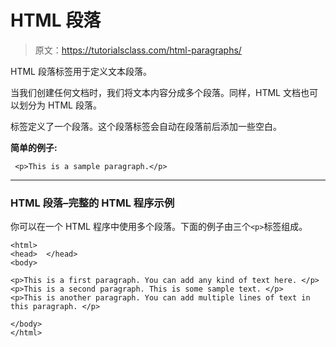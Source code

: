 # HTML 段落

> 原文：<https://tutorialsclass.com/html-paragraphs/>

HTML 段落标签用于定义文本段落。

当我们创建任何文档时，我们将文本内容分成多个段落。同样，HTML 文档也可以划分为 HTML 段落。

标签定义了一个段落。这个段落标签会自动在段落前后添加一些空白。

**简单的例子:**

```
 <p>This is a sample paragraph.</p>
```

* * *

### HTML 段落–完整的 HTML 程序示例

你可以在一个 HTML 程序中使用多个段落。下面的例子由三个`<p>`标签组成。

```
<html>
<head>  </head>
<body>

<p>This is a first paragraph. You can add any kind of text here. </p>
<p>This is a second paragraph. This is some sample text. </p>
<p>This is another paragraph. You can add multiple lines of text in this paragraph. </p>

</body>
</html>
```
